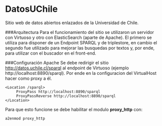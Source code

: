 # DatosUChile
Sitio web de datos abiertos enlazados de la Universidad de Chile.

###Arquitectura
Para el funcionamiento del sitio se utilizaron un servidor con Virtuoso y otro con ElasticSearch (aparte de Apache). El primero se utiliza para disponer de un Endpoint SPARQL y de triplestore, en cambio el segundo
fue utilizado para mejorar las busquedas por textos y, por ende, para utilizar con el buscador en el front-end. 

###Configuración Apache
Se debe redirigir el sitio http://datos.uchile.cl/sparql al endpoint de Virtuoso (ejemplo http://localhost:8890/sparql). Por ende en la configuracion del VirtualHost hacer como proxy a él.

```
<Location /sparql>
     ProxyPass http://localhost:8890/sparql
     ProxyPassReverse http://localhost:8890/sparql
</Location>
```

Para que esto funcione se debe habilitar el modulo **proxy_http** con: 

```
a2enmod proxy_http
```

